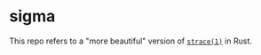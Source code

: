 # sigma

This repo refers to a "more beautiful" version of [`strace(1)`](https://www.man7.org/linux/man-pages/man1/strace.1.html) in Rust.
